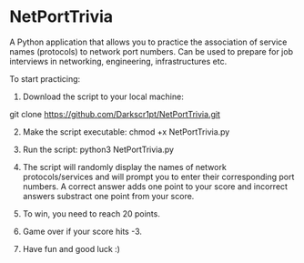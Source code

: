 # NetPortTrivia
A Python application that allows you to practice the association of service names (protocols) to network port numbers. Can be used to prepare for job interviews in networking, engineering, infrastructures etc. 

To start practicing:

1. Download the script to your local machine:

git clone https://github.com/Darkscr1pt/NetPortTrivia.git

2. Make the script executable:
chmod +x NetPortTrivia.py

3. Run the script: 
python3 NetPortTrivia.py

4. The script will randomly display the names of network protocols/services and will prompt you to enter their corresponding port numbers. A correct answer adds one point to your score and incorrect answers substract one point from your score.

5. To win, you need to reach 20 points. 

6. Game over if your score hits -3.

7. Have fun and good luck :)
